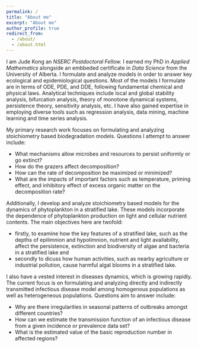 ```yaml
---
permalink: /
title: "About me"
excerpt: "About me"
author_profile: true
redirect_from: 
  - /about/
  - /about.html
---
```


I am Jude Kong an *NSERC Postdoctoral Fellow.* I earned my PhD in *Applied Mathematics* alongside an embbeded certificate in *Data Science* from the University of Alberta.  I formulate  and analyze models in order  to answer key  ecological  and epidemiological questions. Most of the models I formulate are in terms of ODE, PDE, and DDE,  following fundamental chemical and physical laws. Analytical techniques include local and global stability analysis, bifurcation analysis, theory of monotone dynamical systems, persistence theory, sensitivity analysis, etc.  I have also gained expertise in employing diverse tools such as regression analysis, data mining, machine learning and time series analysis. 

My primary research work focuses on formulating and analyzing stoichiometry based biodegradation models. Questions I attempt to answer include:
* What mechanisms allow microbes and  resources  to persist uniformly or go extinct?
* How do the grazers affect decomposition?
* How can the rate of decomposition be maximized or minimized?
* What are the impacts of important factors such as temperature, priming effect, and inhibitory effect of excess  organic matter on the decomposition rate?

Additionally, I develop and analyze  stoichiometry based models for  the dynamics of phytoplankton  in a stratified lake. These models  incorporate the  dependence of phytoplankton production on light and cellular nutrient contents.  The main objectives here are twofold:
* firstly, to examine how the key features of a stratified lake, such as the depths of epilimnion and hypolimnion, nutrient and light availability, affect the persistence, extinction and biodiversity of algae and bacteria in a stratified lake and
* secondly to dicuss how human activities, such as nearby agriculture or industrial pollution, cause harmful algal blooms in a stratified lake.

I also have a vested interest in diseases dynamics, which is growing rapidly. The current focus is on  formulating and analyzing directly and indirectly  transmitted infectious disease model among homogenous populations as well as heterogeneous populations.  Questions aim to answer include:
* Why are there irregularities in seasonal patterns of outbreaks amongst different countries?
* How  can we estimate the transmission   function of an infectious disease  from a given incidence or prevalence data set?
* What is the estimated value of the basic reproduction number in affected regions?

